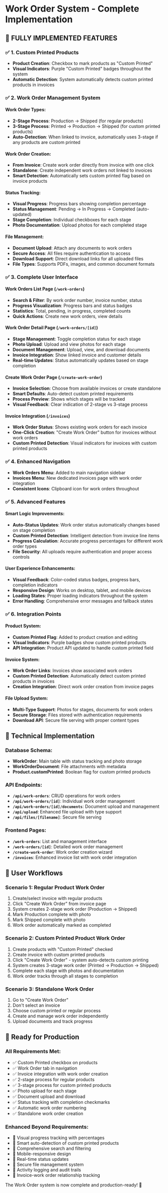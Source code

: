 # Work Order System - Complete Implementation

## 🎉 **FULLY IMPLEMENTED FEATURES**

### ✅ **1. Custom Printed Products**
- **Product Creation**: Checkbox to mark products as "Custom Printed"
- **Visual Indicators**: Purple "Custom Printed" badges throughout the system
- **Automatic Detection**: System automatically detects custom printed products in invoices

### ✅ **2. Work Order Management System**

#### **Work Order Types:**
- **2-Stage Process**: Production → Shipped (for regular products)
- **3-Stage Process**: Printed → Production → Shipped (for custom printed products)
- **Auto-Detection**: When linked to invoice, automatically uses 3-stage if any products are custom printed

#### **Work Order Creation:**
- **From Invoice**: Create work order directly from invoice with one click
- **Standalone**: Create independent work orders not linked to invoices
- **Smart Detection**: Automatically sets custom printed flag based on invoice products

#### **Status Tracking:**
- **Visual Progress**: Progress bars showing completion percentage
- **Status Management**: Pending → In Progress → Completed (auto-updated)
- **Stage Completion**: Individual checkboxes for each stage
- **Photo Documentation**: Upload photos for each completed stage

#### **File Management:**
- **Document Upload**: Attach any documents to work orders
- **Secure Access**: All files require authentication to access
- **Download Support**: Direct download links for all uploaded files
- **File Types**: Supports PDFs, images, and common document formats

### ✅ **3. Complete User Interface**

#### **Work Orders List Page** (`/work-orders`)
- **Search & Filter**: By work order number, invoice number, status
- **Progress Visualization**: Progress bars and status badges
- **Statistics**: Total, pending, in progress, completed counts
- **Quick Actions**: Create new work orders, view details

#### **Work Order Detail Page** (`/work-orders/[id]`)
- **Stage Management**: Toggle completion status for each stage
- **Photo Upload**: Upload and view photos for each stage
- **Document Management**: Upload, view, and download documents
- **Invoice Integration**: Show linked invoice and customer details
- **Real-time Updates**: Status automatically updates based on stage completion

#### **Create Work Order Page** (`/create-work-order`)
- **Invoice Selection**: Choose from available invoices or create standalone
- **Smart Defaults**: Auto-detect custom printed requirements
- **Process Preview**: Shows which stages will be tracked
- **Visual Feedback**: Clear indication of 2-stage vs 3-stage process

#### **Invoice Integration** (`/invoices`)
- **Work Order Status**: Shows existing work orders for each invoice
- **One-Click Creation**: "Create Work Order" button for invoices without work orders
- **Custom Printed Detection**: Visual indicators for invoices with custom printed products

### ✅ **4. Enhanced Navigation**
- **Work Orders Menu**: Added to main navigation sidebar
- **Invoices Menu**: New dedicated invoices page with work order integration
- **Consistent Icons**: Clipboard icon for work orders throughout

### ✅ **5. Advanced Features**

#### **Smart Logic Improvements:**
- **Auto-Status Updates**: Work order status automatically changes based on stage completion
- **Custom Printed Detection**: Intelligent detection from invoice line items
- **Progress Calculation**: Accurate progress percentages for different work order types
- **File Security**: All uploads require authentication and proper access controls

#### **User Experience Enhancements:**
- **Visual Feedback**: Color-coded status badges, progress bars, completion indicators
- **Responsive Design**: Works on desktop, tablet, and mobile devices
- **Loading States**: Proper loading indicators throughout the system
- **Error Handling**: Comprehensive error messages and fallback states

### ✅ **6. Integration Points**

#### **Product System:**
- **Custom Printed Flag**: Added to product creation and editing
- **Visual Indicators**: Purple badges show custom printed products
- **API Integration**: Product API updated to handle custom printed field

#### **Invoice System:**
- **Work Order Links**: Invoices show associated work orders
- **Custom Printed Detection**: Automatically detect custom printed products in invoices
- **Creation Integration**: Direct work order creation from invoice pages

#### **File Upload System:**
- **Multi-Type Support**: Photos for stages, documents for work orders
- **Secure Storage**: Files stored with authentication requirements
- **Download API**: Secure file serving with proper content types

## 🔧 **Technical Implementation**

### **Database Schema:**
- **WorkOrder**: Main table with status tracking and photo storage
- **WorkOrderDocument**: File attachments with metadata
- **Product.customPrinted**: Boolean flag for custom printed products

### **API Endpoints:**
- **`/api/work-orders`**: CRUD operations for work orders
- **`/api/work-orders/[id]`**: Individual work order management
- **`/api/work-orders/[id]/documents`**: Document upload and management
- **`/api/upload`**: Enhanced file upload with type support
- **`/api/files/[filename]`**: Secure file serving

### **Frontend Pages:**
- **`/work-orders`**: List and management interface
- **`/work-orders/[id]`**: Detailed work order management
- **`/create-work-order`**: Work order creation wizard
- **`/invoices`**: Enhanced invoice list with work order integration

## 🎯 **User Workflows**

### **Scenario 1: Regular Product Work Order**
1. Create/select invoice with regular products
2. Click "Create Work Order" from invoice page
3. System creates 2-stage work order (Production → Shipped)
4. Mark Production complete with photo
5. Mark Shipped complete with photo
6. Work order automatically marked as completed

### **Scenario 2: Custom Printed Product Work Order**
1. Create products with "Custom Printed" checked
2. Create invoice with custom printed products
3. Click "Create Work Order" - system auto-detects custom printing
4. System creates 3-stage work order (Printed → Production → Shipped)
5. Complete each stage with photos and documentation
6. Work order tracks through all stages to completion

### **Scenario 3: Standalone Work Order**
1. Go to "Create Work Order"
2. Don't select an invoice
3. Choose custom printed or regular process
4. Create and manage work order independently
5. Upload documents and track progress

## 🚀 **Ready for Production**

### **All Requirements Met:**
- ✅ Custom Printed checkbox on products
- ✅ Work Order tab in navigation
- ✅ Invoice integration with work order creation
- ✅ 2-stage process for regular products
- ✅ 3-stage process for custom printed products
- ✅ Photo upload for each stage
- ✅ Document upload and download
- ✅ Status tracking with completion checkmarks
- ✅ Automatic work order numbering
- ✅ Standalone work order creation

### **Enhanced Beyond Requirements:**
- 🌟 Visual progress tracking with percentages
- 🌟 Smart auto-detection of custom printed products
- 🌟 Comprehensive search and filtering
- 🌟 Mobile-responsive design
- 🌟 Real-time status updates
- 🌟 Secure file management system
- 🌟 Activity logging and audit trails
- 🌟 Invoice-work order relationship tracking

The Work Order system is now complete and production-ready! 🎉